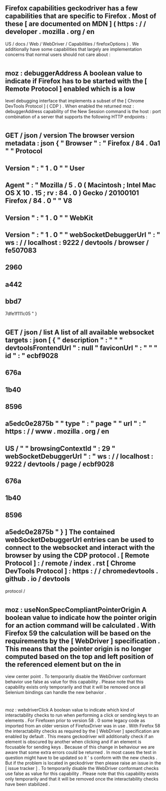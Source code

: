 #
Firefox
capabilities
geckodriver
has
a
few
capabilities
that
are
specific
to
Firefox
.
Most
of
these
[
are
documented
on
MDN
]
(
https
:
/
/
developer
.
mozilla
.
org
/
en
-
US
/
docs
/
Web
/
WebDriver
/
Capabilities
/
firefoxOptions
)
.
We
additionally
have
some
capabilities
that
largely
are
implementation
concerns
that
normal
users
should
not
care
about
:
#
#
moz
:
debuggerAddress
A
boolean
value
to
indicate
if
Firefox
has
to
be
started
with
the
[
Remote
Protocol
]
enabled
which
is
a
low
-
level
debugging
interface
that
implements
a
subset
of
the
[
Chrome
DevTools
Protocol
]
(
CDP
)
.
When
enabled
the
returned
moz
:
debuggerAddress
capability
of
the
New
Session
command
is
the
host
:
port
combination
of
a
server
that
supports
the
following
HTTP
endpoints
:
#
#
#
GET
/
json
/
version
The
browser
version
metadata
:
json
{
"
Browser
"
:
"
Firefox
/
84
.
0a1
"
"
Protocol
-
Version
"
:
"
1
.
0
"
"
User
-
Agent
"
:
"
Mozilla
/
5
.
0
(
Macintosh
;
Intel
Mac
OS
X
10
.
15
;
rv
:
84
.
0
)
Gecko
/
20100101
Firefox
/
84
.
0
"
"
V8
-
Version
"
:
"
1
.
0
"
"
WebKit
-
Version
"
:
"
1
.
0
"
"
webSocketDebuggerUrl
"
:
"
ws
:
/
/
localhost
:
9222
/
devtools
/
browser
/
fe507083
-
2960
-
a442
-
bbd7
-
7dfe1f111c05
"
}
#
#
#
GET
/
json
/
list
A
list
of
all
available
websocket
targets
:
json
[
{
"
description
"
:
"
"
"
devtoolsFrontendUrl
"
:
null
"
faviconUrl
"
:
"
"
"
id
"
:
"
ecbf9028
-
676a
-
1b40
-
8596
-
a5edc0e2875b
"
"
type
"
:
"
page
"
"
url
"
:
"
https
:
/
/
www
.
mozilla
.
org
/
en
-
US
/
"
"
browsingContextId
"
:
29
"
webSocketDebuggerUrl
"
:
"
ws
:
/
/
localhost
:
9222
/
devtools
/
page
/
ecbf9028
-
676a
-
1b40
-
8596
-
a5edc0e2875b
"
}
]
The
contained
webSocketDebuggerUrl
entries
can
be
used
to
connect
to
the
websocket
and
interact
with
the
browser
by
using
the
CDP
protocol
.
[
Remote
Protocol
]
:
/
remote
/
index
.
rst
[
Chrome
DevTools
Protocol
]
:
https
:
/
/
chromedevtools
.
github
.
io
/
devtools
-
protocol
/
#
#
moz
:
useNonSpecCompliantPointerOrigin
A
boolean
value
to
indicate
how
the
pointer
origin
for
an
action
command
will
be
calculated
.
With
Firefox
59
the
calculation
will
be
based
on
the
requirements
by
the
[
WebDriver
]
specification
.
This
means
that
the
pointer
origin
is
no
longer
computed
based
on
the
top
and
left
position
of
the
referenced
element
but
on
the
in
-
view
center
point
.
To
temporarily
disable
the
WebDriver
conformant
behavior
use
false
as
value
for
this
capability
.
Please
note
that
this
capability
exists
only
temporarily
and
that
it
will
be
removed
once
all
Selenium
bindings
can
handle
the
new
behavior
.
#
#
moz
:
webdriverClick
A
boolean
value
to
indicate
which
kind
of
interactability
checks
to
run
when
performing
a
click
or
sending
keys
to
an
elements
.
For
Firefoxen
prior
to
version
58
.
0
some
legacy
code
as
imported
from
an
older
version
of
FirefoxDriver
was
in
use
.
With
Firefox
58
the
interactability
checks
as
required
by
the
[
WebDriver
]
specification
are
enabled
by
default
.
This
means
geckodriver
will
additionally
check
if
an
element
is
obscured
by
another
when
clicking
and
if
an
element
is
focusable
for
sending
keys
.
Because
of
this
change
in
behaviour
we
are
aware
that
some
extra
errors
could
be
returned
.
In
most
cases
the
test
in
question
might
have
to
be
updated
so
it
'
s
conform
with
the
new
checks
.
But
if
the
problem
is
located
in
geckodriver
then
please
raise
an
issue
in
the
[
issue
tracker
]
.
To
temporarily
disable
the
WebDriver
conformant
checks
use
false
as
value
for
this
capability
.
Please
note
that
this
capability
exists
only
temporarily
and
that
it
will
be
removed
once
the
interactability
checks
have
been
stabilized
.
